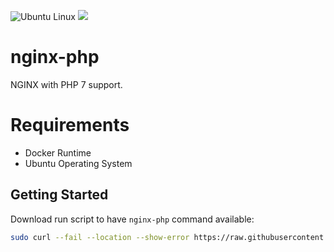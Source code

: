 ![Ubuntu Linux](https://img.shields.io/badge/tested-ubuntu-green.svg) [![](https://images.microbadger.com/badges/image/suckowbiz/nginx-php.svg)](https://microbadger.com/images/suckowbiz/nginx-php "Get your own image badge on microbadger.com")

# nginx-php

NGINX with PHP 7 support.

# Requirements

- Docker Runtime
- Ubuntu Operating System

## Getting Started

Download run script to have `nginx-php` command available:

```bash
sudo curl --fail --location --show-error https://raw.githubusercontent.com/suckowbiz/dockerside/master/nginx/php/nginx-php -o /usr/local/bin/nginx-php && sudo chmod +x /usr/local/bin/nginx-php
```
